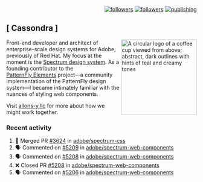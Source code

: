 <p align="right"><a rel="me" href="https://front-end.social/@castastrophe">
    <img alt="followers" title="Follow me on Mastodon" src="https://img.shields.io/mastodon/follow/109297102751309835?domain=https%3A%2F%2Ffront-end.social&label=Follow&logo=mastodon&logoColor=white&style=for-the-badge&labelColor=008080&color=006969"/></a>
  <a href="https://codepen.io/castastrophe/">
    <img alt="followers" title="Follow me on CodePen" src="https://img.shields.io/badge/23-1?color=640464&labelColor=7c007c&style=for-the-badge&logo=codepen&label=Follow"/></a>
<a href="https://castastrophe.medium.com/">
    <img alt="publishing" title="View articles on Medium" src="https://img.shields.io/badge/107-1?color=666&labelColor=444&label=subscribe&logo=medium&logoColor=white&style=for-the-badge"/></a>
</p>

## [&nbsp;Cassondra&nbsp;]

<img align="right" src="https://github-production-user-asset-6210df.s3.amazonaws.com/1840295/253016758-ba468774-1cd3-42c2-8f43-947b5eeb5edf.png" height="200" alt="A circular logo of a coffee cup viewed from above; abstract, dark outlines with hints of teal and creamy tones">

Front-end developer and architect of enterprise-scale design systems for Adobe; previously of Red Hat. My focus at the moment is the [Spectrum design system](https://github.com/adobe/spectrum-css). As a founding contributor to the [PatternFly&nbsp;Elements](https://github.com/patternfly/patternfly-elements) project&mdash;a community implementation of the PatternFly design system&mdash;I became intimately familiar with the nuances of styling web components.

Visit [allons-y.llc](http://allons-y.llc/) for more about how we might work together.

### Recent activity

<!--START_SECTION:activity-->
1. 🎉 Merged PR [#3624](https://github.com/adobe/spectrum-css/pull/3624) in [adobe/spectrum-css](https://github.com/adobe/spectrum-css)
2. 🗣 Commented on [#5209](https://github.com/adobe/spectrum-web-components/pull/5209#issuecomment-2734829590) in [adobe/spectrum-web-components](https://github.com/adobe/spectrum-web-components)
3. 🗣 Commented on [#5208](https://github.com/adobe/spectrum-web-components/pull/5208#issuecomment-2734827417) in [adobe/spectrum-web-components](https://github.com/adobe/spectrum-web-components)
4. ❌ Closed PR [#5208](https://github.com/adobe/spectrum-web-components/pull/5208) in [adobe/spectrum-web-components](https://github.com/adobe/spectrum-web-components)
5. 🗣 Commented on [#5206](https://github.com/adobe/spectrum-web-components/pull/5206#issuecomment-2734823303) in [adobe/spectrum-web-components](https://github.com/adobe/spectrum-web-components)
<!--END_SECTION:activity-->
